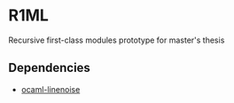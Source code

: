 # R1ML

Recursive first-class modules prototype for master's thesis

## Dependencies

* [ocaml-linenoise](https://github.com/ocaml-community/ocaml-linenoise)

